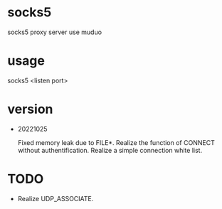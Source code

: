 # socks5
socks5 proxy server use muduo
# usage
socks5 \<listen port\>
# version
- 20221025

  Fixed memory leak due to FILE*.
  Realize the function of CONNECT without authentification.
  Realize a simple connection white list.
  
# TODO
- Realize UDP_ASSOCIATE.
